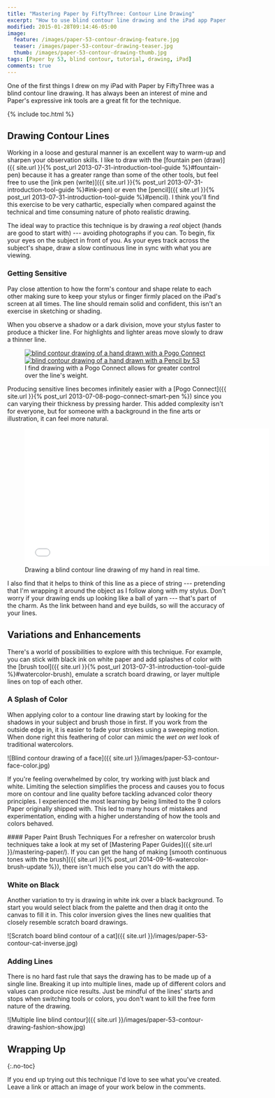 ```yaml
---
title: "Mastering Paper by FiftyThree: Contour Line Drawing"
excerpt: "How to use blind contour line drawing and the iPad app Paper by FiftyThree to improve hand eye coordination and observation skills."
modified: 2015-01-28T09:14:46-05:00
image: 
  feature: /images/paper-53-contour-drawing-feature.jpg
  teaser: /images/paper-53-contour-drawing-teaser.jpg
  thumb: /images/paper-53-contour-drawing-thumb.jpg
tags: [Paper by 53, blind contour, tutorial, drawing, iPad]
comments: true
---
```


One of the first things I drew on my iPad with Paper by FiftyThree was a blind contour line drawing. It has always been an interest of mine and Paper's expressive ink tools are a great fit for the technique.

{% include toc.html %}

## Drawing Contour Lines

Working in a loose and gestural manner is an excellent way to warm-up and sharpen your observation skills. I like to draw with the [fountain pen (draw)]({{ site.url }}{% post_url 2013-07-31-introduction-tool-guide %}#fountain-pen) because it has a greater range than some of the other tools, but feel free to use the [ink pen (write)]({{ site.url }}{% post_url 2013-07-31-introduction-tool-guide %}#ink-pen) or even the [pencil]({{ site.url }}{% post_url 2013-07-31-introduction-tool-guide %}#pencil). I think you'll find this exercise to be very cathartic, especially when compared against the technical and time consuming nature of photo realistic drawing.

The ideal way to practice this technique is by drawing a *real* object (hands are good to start with) --- avoiding photographs if you can. To begin, fix your eyes on the subject in front of you. As your eyes track across the subject's shape, draw a slow continuous line in sync with what you are viewing. 

### Getting Sensitive

Pay close attention to how the form's contour and shape relate to each other making sure to keep your stylus or finger firmly placed on the iPad's screen at all times. The line should remain solid and confident, this isn't an exercise in sketching or shading.

When you observe a shadow or a dark division, move your stylus faster to produce a thicker line. For highlights and lighter areas move slowly to draw a thinner line.

<figure class="half">
  <a href="{{ site.url }}/images/paper-53-contour-hand-pogo-lg.jpg"><img src="{{ site.url }}/images/paper-53-contour-hand-pogo.jpg" alt="blind contour drawing of a hand drawn with a Pogo Connect"></a>
  <a href="{{ site.url }}/images/paper-53-contour-hand-pencil-lg.jpg"><img src="{{ site.url }}/images/paper-53-contour-hand-pencil.jpg" alt="blind contour drawing of a hand drawn with a Pencil by 53"></a>
  <figcaption>I find drawing with a Pogo Connect allows for greater control over the line's weight.</figcaption>
</figure>

Producing sensitive lines becomes infinitely easier with a [Pogo Connect]({{ site.url }}{% post_url 2013-07-08-pogo-connect-smart-pen %}) since you can varying their thickness by pressing harder. This added complexity isn't for everyone, but for someone with a background in the fine arts or illustration, it can feel more natural.  

<figure>
  <iframe width="560" height="315" src="//www.youtube.com/embed/OHpPRwXvVLQ" frameborder="0"> </iframe>
  <figcaption>Drawing a blind contour line drawing of my hand in real time.</figcaption>
</figure>

I also find that it helps to think of this line as a piece of string --- pretending that I'm wrapping it around the object as I follow along with my stylus. Don't worry if your drawing ends up looking like a ball of yarn --- that's part of the charm. As the link between hand and eye builds, so will the accuracy of your lines.

## Variations and Enhancements

There's a world of possibilities to explore with this technique. For example, you can stick with black ink on white paper and add splashes of color with the [brush tool]({{ site.url }}{% post_url 2013-07-31-introduction-tool-guide %}#watercolor-brush), emulate a scratch board drawing, or layer multiple lines on top of each other. 

### A Splash of Color

When applying color to a contour line drawing start by looking for the shadows in your subject and brush those in first. If you work from the outside edge in, it is easier to fade your strokes using a sweeping motion. When done right this feathering of color can mimic the *wet on wet* look of traditional watercolors.

![Blind contour drawing of a face]({{ site.url }}/images/paper-53-contour-face-color.jpg)

If you're feeling overwhelmed by color, try working with just black and white. Limiting the selection simplifies the process and causes you to focus more on contour and line quality before tackling advanced color theory principles. I experienced the most learning by being limited to the 9 colors Paper originally shipped with. This led to many hours of mistakes and experimentation, ending with a higher understanding of how the tools and colors behaved.

<div class="notice--warning" markdown="1">
#### Paper Paint Brush Techniques
For a refresher on watercolor brush techniques take a look at my set of [Mastering Paper Guides]({{ site.url }}/mastering-paper/). If you can get the hang of making [smooth continuous tones with the brush]({{ site.url }}{% post_url 2014-09-16-watercolor-brush-update %}), there isn't much else you can't do with the app.
</div>

### White on Black

Another variation to try is drawing in white ink over a black background. To start you would select black from the palette and then drag it onto the canvas to fill it in. This color inversion gives the lines new qualities that closely resemble scratch board drawings.

![Scratch board blind contour of a cat]({{ site.url }}/images/paper-53-contour-cat-inverse.jpg)

### Adding Lines

There is no hard fast rule that says the drawing has to be made up of a single line. Breaking it up into multiple lines, made up of different colors and values can produce nice results. Just be mindful of the lines' starts and stops when switching tools or colors, you don't want to kill the free form nature of the drawing.

![Multiple line blind contour]({{ site.url }}/images/paper-53-contour-drawing-fashion-show.jpg)

## Wrapping Up
{:.no-toc}

If you end up trying out this technique I'd love to see what you've created. Leave a link or attach an image of your work below in the comments.
